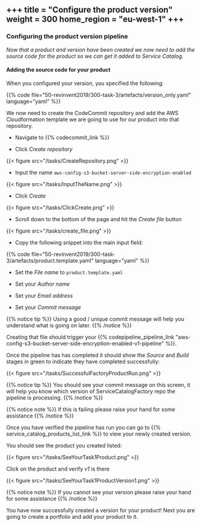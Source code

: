 +++
title = "Configure the product version"
weight = 300
home_region = "eu-west-1"
+++
---

### Configuring the product version pipeline

_Now that a product and version have been created we now need to add the source code for the product so we can get it
added to Service Catalog._


#### Adding the source code for your product
When you configured your version, you specified the following: 

{{% code file="50-revinvent2019/300-task-3/artefacts/version_only.yaml" language="yaml" %}}

We now need to create the CodeCommit repository and add the AWS Cloudformation template we are going to use for our
product into that repository.

- Navigate to {{% codecommit_link %}}

- Click *Create repository*

{{< figure src="/tasks/CreateRepository.png" >}}


- Input the name `aws-config-s3-bucket-server-side-encryption-enabled`

{{< figure src="/tasks/InputTheName.png" >}}

- Click *Create*

{{< figure src="/tasks/ClickCreate.png" >}}

- Scroll down to the bottom of the page and hit the *Create file* button

{{< figure src="/tasks/create_file.png" >}}

- Copy the following snippet into the main input field:

 {{% code 
    file="50-revinvent2019/300-task-3/artefacts/product.template.yaml" 
    language="yaml" 
 %}}

- Set the *File name* to `product.template.yaml`

- Set your *Author name*
- Set your *Email address*
- Set your *Commit message*

{{% notice tip %}}
Using a good / unique commit message will help you understand what is going on later.
{{% /notice %}}

Creating that file should trigger your 
{{% codepipeline_pipeline_link "aws-config-s3-bucket-server-side-encryption-enabled-v1-pipeline" %}}.  

Once the pipeline has has completed it should show the *Source* and *Build* stages in green to indicate they have 
completed successfully:

{{< figure src="/tasks/SuccessfulFactoryProductRun.png" >}}

{{% notice tip %}}
You should see your commit message on this screen, it will help you know which version of ServiceCatalogFactory repo the 
pipeline is processing.
{{% /notice %}}

{{% notice note %}}
If this is failing please raise your hand for some assistance
{{% /notice %}}

Once you have verified the pipeline has run you can go to {{% service_catalog_products_list_link %}} to view your newly
created version.

You should see the product you created listed:

{{< figure src="/tasks/SeeYourTask1Product.png" >}}

Click on the product and verify *v1* is there

{{< figure src="/tasks/SeeYourTask1ProductVersion1.png" >}}

{{% notice note %}}
If you cannot see your version please raise your hand for some assistance
{{% /notice %}}

You have now successfully created a version for your product!  Next you are going to create a portfolio and add your
product to it.
